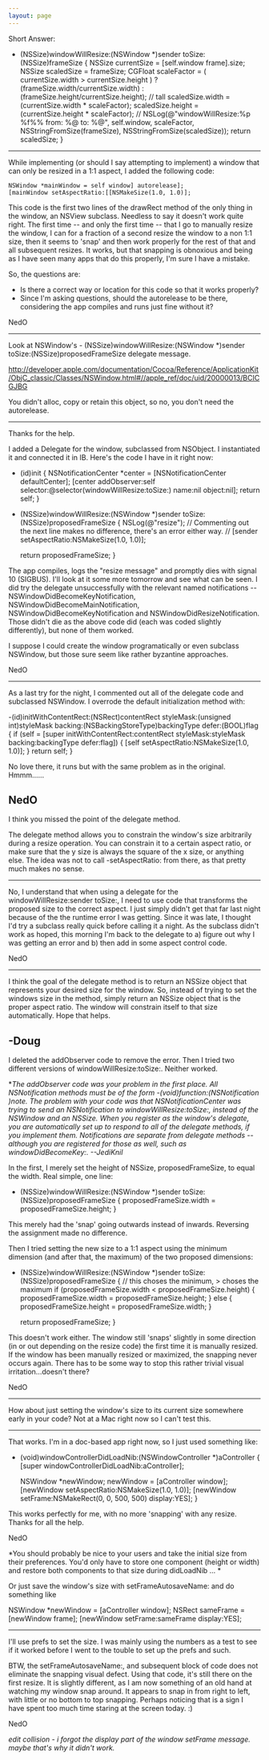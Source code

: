 ```yaml
---
layout: page
---
```


Short Answer:

    
- (NSSize)windowWillResize:(NSWindow *)sender toSize:(NSSize)frameSize
{
    NSSize currentSize = [self.window frame].size;
    NSSize scaledSize = frameSize;
    CGFloat scaleFactor = ( currentSize.width > currentSize.height )
    	? (frameSize.width/currentSize.width)
        : (frameSize.height/currentSize.height); // tall
    scaledSize.width = (currentSize.width * scaleFactor);
    scaledSize.height = (currentSize.height * scaleFactor);
//    NSLog(@"windowWillResize:%p %f%% from: %@ to: %@", self.window, scaleFactor, NSStringFromSize(frameSize), NSStringFromSize(scaledSize));
    return scaledSize;
}



----

While implementing (or should I say attempting to implement) a window that can only be resized in a 1:1 aspect, I added the following code:

    
    NSWindow *mainWindow = self window] autorelease];
    [mainWindow setAspectRatio:[[NSMakeSize(1.0, 1.0)];


This code is the first two lines of the drawRect method of the only thing in the window, an NSView subclass. Needless to say it doesn't work quite right. The first time -- and only the first time -- that I go to manually resize the window, I can for a fraction of a second resize the window to a non 1:1 size, then it seems to 'snap' and then work properly for the rest of that and all subsequent resizes. It works, but that snapping is obnoxious and being as I have seen many apps that do this properly, I'm sure I have a mistake.

So, the questions are:

* Is there a correct way or location for this code so that it works properly?
* Since I'm asking questions, should the autorelease to be there, considering the app compiles and runs just fine without it?


NedO

----

Look at NSWindow's     - (NSSize)windowWillResize:(NSWindow *)sender toSize:(NSSize)proposedFrameSize delegate message.

http://developer.apple.com/documentation/Cocoa/Reference/ApplicationKit/ObjC_classic/Classes/NSWindow.html#//apple_ref/doc/uid/20000013/BCICGJBG

You didn't alloc, copy or retain this object, so no, you don't need the autorelease.

----

Thanks for the help.

I added a Delegate for the window, subclassed from NSObject. I instantiated it and connected it in IB. Here's the code I have in it right now:

    
- (id)init
{
    NSNotificationCenter *center = [NSNotificationCenter defaultCenter];
    [center addObserver:self
               selector:@selector(windowWillResize:toSize:)
                   name:nil
                 object:nil];
    return self;
}

- (NSSize)windowWillResize:(NSWindow *)sender toSize:(NSSize)proposedFrameSize
{
    NSLog(@"resize");
    // Commenting out the next line makes no difference, there's an error either way.
    // [sender setAspectRatio:NSMakeSize(1.0, 1.0)];

    return proposedFrameSize;
}


The app compiles, logs the "resize message" and promptly dies with signal 10 (SIGBUS). I'll look at it some more tomorrow and see what can be seen. I did try the delegate unsuccessfully with the relevant named notifications -- NSWindowDidBecomeKeyNotification, NSWindowDidBecomeMainNotification, NSWindowDidBecomeKeyNotification and NSWindowDidResizeNotification. Those didn't die as the above code did (each was coded slightly differently), but none of them worked.

I suppose I could create the window programatically or even subclass NSWindow, but those sure seem like rather byzantine approaches.

NedO

----
As a last try for the night, I commented out all of the delegate code and subclassed NSWindow. I overrode the default initialization method with:

    
-(id)initWithContentRect:(NSRect)contentRect styleMask:(unsigned int)styleMask backing:(NSBackingStoreType)backingType defer:(BOOL)flag
{
    if (self = [super initWithContentRect:contentRect styleMask:styleMask backing:backingType defer:flag])
    {
        [self setAspectRatio:NSMakeSize(1.0, 1.0)];
    }
    return self;
}

No love there, it runs but with the same problem as in the original. Hmmm......

NedO
----
I think you missed the point of the delegate method.

The delegate method allows you to constrain the window's size arbitrarily during a resize operation. You can constrain it to a certain aspect ratio, or make sure that the y size is always the square of the x size, or anything else. The idea was not to call     -setAspectRatio: from there, as that pretty much makes no sense.

----
No, I understand that when using a delegate for the windowWillResize:sender toSize:, I need to use code that transforms the proposed size to the correct aspect. I just simply didn't get that far last night because of the the runtime error I was getting. Since it was late, I thought I'd try a subclass really quick before calling it a night. As the subclass didn't work as hoped, this morning I'm back to the delegate to a) figure out why I was getting an error and b) then add in some aspect control code.

NedO

----
I think the goal of the delegate method is to return an NSSize object that represents your desired size for the window. So, instead of trying to set the windows size in the method, simply return an NSSize object that is the proper aspect ratio. The window will constrain itself to that size automatically. Hope that helps.

-Doug
----
I deleted the addObserver code to remove the error. Then I tried two different versions of windowWillResize:toSize:. Neither worked.

**The addObserver code was your problem in the first place. All NSNotification methods must be of the form     -(void)function:(NSNotification *)note. The problem with your code was that NSNotificationCenter was trying to send an NSNotification to windowWillResize:toSize:, instead of the NSWindow and an NSSize. When you register as the window's delegate, you are automatically set up to respond to all of the delegate methods, if you implement them. Notifications are separate from delegate methods -- although you are registered for those as well, such as windowDidBecomeKey:. --JediKnil**

In the first, I merely set the height of NSSize, proposedFrameSize, to equal the width. Real simple, one line:
    
- (NSSize)windowWillResize:(NSWindow *)sender toSize:(NSSize)proposedFrameSize
{
        proposedFrameSize.width = proposedFrameSize.height;
}

This merely had the 'snap' going outwards instead of inwards. Reversing the assignment made no difference.

Then I tried setting the new size to a 1:1 aspect using the minimum dimension (and after that, the maximum) of the two proposed dimensions:
    
- (NSSize)windowWillResize:(NSWindow *)sender toSize:(NSSize)proposedFrameSize
{
    // this choses the minimum, > choses the maximum
    if (proposedFrameSize.width < proposedFrameSize.height) {
        proposedFrameSize.width = proposedFrameSize.height;
    } else {
        proposedFrameSize.height = proposedFrameSize.width;
    }
            
    return proposedFrameSize;
}

This doesn't work either. The window still 'snaps' slightly in some direction (in or out depending on the resize code) the first time it is manually resized. If the window has been manually resized or maximized, the snapping never occurs again. There has to be some way to stop this rather trivial visual irritation...doesn't there?

NedO

----

How about just setting the window's size to its current size somewhere early in your code? Not at a Mac right now so I can't test this.

----
That works. I'm in a doc-based app right now, so I just used something like:
    
- (void)windowControllerDidLoadNib:(NSWindowController *)aController
{
    [super windowControllerDidLoadNib:aController];

    NSWindow *newWindow;
    newWindow = [aController window];
    [newWindow setAspectRatio:NSMakeSize(1.0, 1.0)];
    [newWindow setFrame:NSMakeRect(0, 0, 500, 500) display:YES];
}

This works perfectly for me, with no more 'snapping' with any resize. Thanks for all the help.

NedO

*You should probably be nice to your users and take the initial size from their preferences. You'd only have to store one component (height or width) and restore both components to that size during didLoadNib ... *

Or just save the window's size with     setFrameAutosaveName: and do something like
    
NSWindow *newWindow = [aController window];
NSRect sameFrame = [newWindow frame];
[newWindow setFrame:sameFrame display:YES];


----
I'll use prefs to set the size. I was mainly using the numbers as a test to see if it worked before I went to the touble to set up the prefs and such.

BTW, the setFrameAutosaveName:, and subsequent block of code does not eliminate the snapping visual defect.  Using that code, it's still there on the first resize. It is slightly different, as I am now something of an old hand at watching my window snap around. It appears to snap in from right to left, with little or no bottom to top snapping. Perhaps noticing that is a sign I have spent too much time staring at the screen today. :)

NedO

*edit collision - i forgot the display part of the window setFrame message. maybe that's why it didn't work.*
